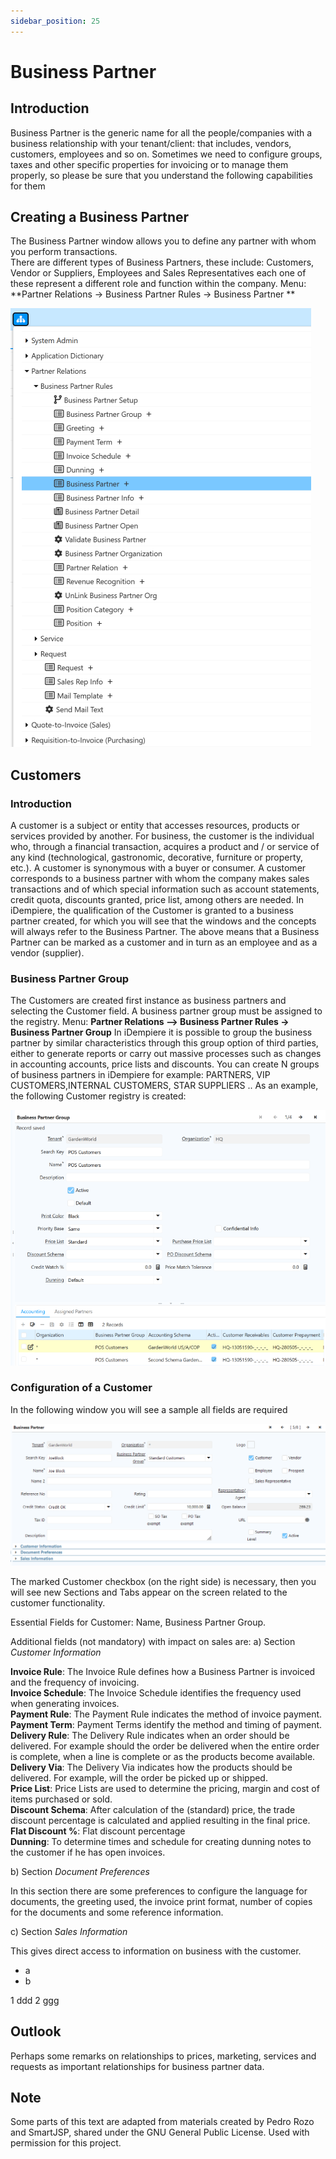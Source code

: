 ```yaml
---
sidebar_position: 25
---
```



# Business Partner

## Introduction
Business Partner is the generic name for all the people/companies with a business
relationship with your tenant/client: that includes, vendors, customers, employees
and so on. Sometimes we need to configure groups, taxes and other specific
properties for invoicing or to manage them properly, so please be sure that you
understand the following capabilities for them

## Creating a Business Partner
The Business Partner window allows you to define any partner with
whom you perform transactions.  
There are different types of Business Partners, these include: Customers, Vendor or
Suppliers, Employees and Sales Representatives each one of these represent a
different role and function within the company.
Menu: **Partner Relations -> Business Partner Rules -> Business Partner **  

![Menue for iDempiere](./PNGs/Menue_BusinessPartner.png)

## Customers

### Introduction

A customer is a subject or entity that accesses resources, products or services
provided by another. For business, the customer is the individual who, through a
financial transaction, acquires a product and / or
service of any kind (technological, gastronomic, decorative, furniture or property,
etc.). A customer is synonymous with a buyer or consumer.
A customer corresponds to a business partner with whom the company makes
sales transactions and of which special information such as account statements,
credit quota, discounts granted, price list, among others are needed. In
iDempiere, the qualification of the Customer is granted to a business
partner created, for which you will see that the windows and the concepts will
always refer to the Business Partner. The above means that a Business Partner can
be marked as a customer and in turn as an employee and as a vendor (supplier).

### Business Partner Group

The Customers are created first instance as business partners and selecting the
Customer field. A business partner group must be assigned to the registry.
Menu: **Partner Relations –> Business Partner Rules -> Business Partner Group**
In iDempiere it is possible to group the business partner by similar
characteristics through this group option of third parties, either to generate reports
or carry out massive processes such as changes in accounting
accounts, price lists and discounts.
You can create N groups of business partners in iDempiere for example:
PARTNERS, VIP CUSTOMERS,INTERNAL CUSTOMERS, STAR SUPPLIERS ..
As an example, the following Customer registry is created:


![BusinessPartnerGroupWindow](./PNGs/BusinessPartnerGroup.png)

### Configuration of a Customer

In the following window you will see a sample all fields are required

![BusinessPartnerWindowMain](./PNGs/BusinessPartnerMain.png)

The marked Customer checkbox (on the right side) is necessary, then you will see new Sections and Tabs appear on the screen related to the customer functionality.

Essential Fields for Customer: Name, Business Partner Group.

Additional fields (not mandatory) with impact on sales are:
a) Section *Customer Information*

**Invoice Rule**: The Invoice Rule defines how a Business Partner is invoiced and the
frequency of invoicing.  
**Invoice Schedule**: The Invoice Schedule identifies the frequency used when
generating invoices.  
**Payment Rule**: The Payment Rule indicates the method of invoice payment.  
**Payment Term**: Payment Terms identify the method and timing of payment.  
**Delivery Rule**: The Delivery Rule indicates when an order should be delivered. For example should the order be delivered when the entire order is complete, when a line is complete or as the products become available.  
**Delivery Via**: The Delivery Via indicates how the products should be delivered. For example, will the order be picked up or shipped.  
**Price List**: Price Lists are used to determine the pricing, margin and cost of items purchased or sold.  
**Discount Schema**: After calculation of the (standard) price, the trade discount percentage is calculated and
applied resulting in the final price.  
**Flat Discount %**: Flat discount percentage   
**Dunning**: To determine times and schedule for creating dunning notes to the customer if he has open invoices.   

b) Section *Document Preferences* 

In this section there are some preferences to configure the language for documents, the greeting used, the invoice print format, number of copies for the documents and some reference information. 

c) Section *Sales Information*  

This gives direct access to information on business with the customer. 

- a 
- b

1 ddd
2 ggg


## Outlook

Perhaps some remarks on relationships to prices, marketing, services and requests as important relationships for business partner data.

## Note
Some parts of this text are adapted from materials created by Pedro Rozo and SmartJSP, shared under the GNU General Public License. Used with permission for this project.
